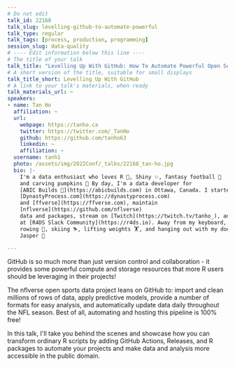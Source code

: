 ```yaml
---
# Do not edit
talk_id: 22168
talk_slug: levelling-github-to-automate-powerful
talk_type: regular
talk_tags: [process, production, programming]
session_slug: data-quality
# ---- Edit information below this line ----
# The title of your talk
talk_title: "Levelling Up With GitHub: How To Automate Powerful Open Source Data Projects For Free"
# A short version of the title, suitable for small displays
talk_title_short: Levelling Up With GitHub
# A link to your talk's materials, when ready
talk_materials_url: ~
speakers:
- name: Tan Ho
  affiliation: ~
  url:
    webpage: https://tanho.ca
    twitter: https://twitter.com/_TanHo
    github: https://github.com/tanho63
    linkedin: ~
    affiliation: ~
  username: tanh1
  photo: /assets/img/2022Conf/_talks/22168_tan-ho.jpg
  bio: |-
    I'm a data enthusiast who loves R 🚀, Shiny ✨, fantasy football 🏈
    and carving pumpkins 🎃 By day, I'm a data developer for
    [ABIC Builds 🔨](https://abicbuilds.com) in Ottawa, Canada. I started
    [DynastyProcess.com](https://dynastyprocess.com)
    and [ffverse](https://ffverse.com), maintain
    [nflverse](https://github.com/nflverse)
    data and packages, stream on [Twitch](https://twitch.tv/tanho_), and mentor
    at [R4DS Slack Community](https://r4ds.io). Away from my keyboard, I enjoy
    rowing 🚣️, skiing ⛷, lifting weights 🏋️, and hanging out with my dog
    Jasper 🐶

---
```


<!-- ABSTRACT ----
Please write abstract below. You may use simple markdown (links, code style, bold, italics)
-->

GitHub is so much more than just version control and collaboration - it
provides some powerful compute and storage resources that more R users should be
leveraging in their projects!

The nflverse open sports data project leans on GitHub to: import and clean
millions of rows of data, apply predictive models, provide a number of formats
for easy analysis, and automatically update data daily throughout the NFL
season. Best of all, automating and hosting this pipeline is 100% free!

In this talk, I'll take you behind the scenes and showcase how you can transform
ordinary R scripts by adding GitHub Actions, Releases, and R packages to
automate your projects and make data and analysis more accessible in the public
domain.
